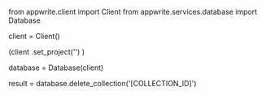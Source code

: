 from appwrite.client import Client
from appwrite.services.database import Database

client = Client()

(client
  .set_project('')
)

database = Database(client)

result = database.delete_collection('[COLLECTION_ID]')
